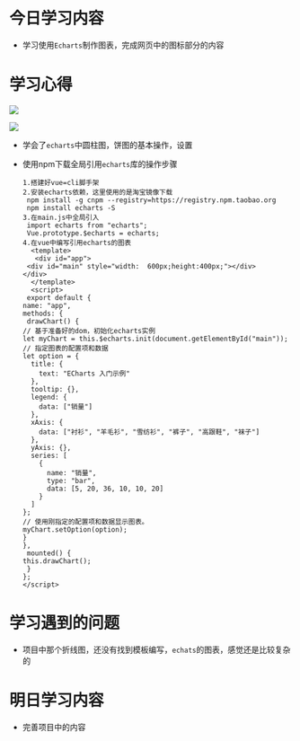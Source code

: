 # 今日学习内容

* 学习使用`Echarts`制作图表，完成网页中的图标部分的内容


# 学习心得

![](https://graph.baidu.com/resource/1112ca1c881df9de335a701563030447.jpg)

![](https://graph.baidu.com/resource/11123a07eac9b90774f4f01563030476.jpg)

* 学会了`echarts`中圆柱图，饼图的基本操作，设置

* 使用npm下载全局引用`echarts`库的操作步骤

      1.搭建好vue=cli脚手架
      2.安装echarts依赖，这里使用的是淘宝镜像下载
       npm install -g cnpm --registry=https://registry.npm.taobao.org
       npm install echarts -S
      3.在main.js中全局引入
       import echarts from "echarts";
       Vue.prototype.$echarts = echarts;
      4.在vue中编写引用echarts的图表
        <template>
         <div id="app">
       <div id="main" style="width:  600px;height:400px;"></div>
      </div>
        </template>
        <script>
       export default {
      name: "app",
      methods: {
       drawChart() {
      // 基于准备好的dom，初始化echarts实例
      let myChart = this.$echarts.init(document.getElementById("main"));
      // 指定图表的配置项和数据
      let option = {
        title: {
          text: "ECharts 入门示例"
        },
        tooltip: {},
        legend: {
          data: ["销量"]
        },
        xAxis: {
          data: ["衬衫", "羊毛衫", "雪纺衫", "裤子", "高跟鞋", "袜子"]
        },
        yAxis: {},
        series: [
          {
            name: "销量",
            type: "bar",
            data: [5, 20, 36, 10, 10, 20]
          }
        ]
      };
      // 使用刚指定的配置项和数据显示图表。
      myChart.setOption(option);
      }
      },
       mounted() {
      this.drawChart();
       }
      };
      </script>
      
      
# 学习遇到的问题

* 项目中那个折线图，还没有找到模板编写，`echats`的图表，感觉还是比较复杂的

# 明日学习内容

* 完善项目中的内容
